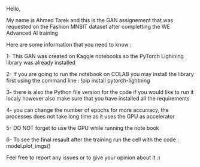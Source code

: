 Hello,

My name is Ahmed Tarek and this is the GAN assignement that was requested on the Fashion MNSIT dataset after completting the WE Advanced AI training

Here are some information that you need to know :

1- This GAN was created on Kaggle notebooks so the PyTorch Lighining library was already installed

2- If you are going to run the notebook on COLAB you may install the library first using the command line : !pip install pytorch-lightning

3- there is also the Python file version for the code if you would like to run it localy however also make sure that you have installed all the requirements

4- you can change the number of epochs for more accurracy, the processes does not take long time as it uses the GPU as accelerator

5- DO NOT forget to use the GPU while running the note book

6- To see the final resault after the training run the cell with the code : model.plot_imgs()


Feel free to report any issues or to give your opinion about it :)
